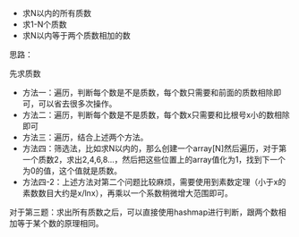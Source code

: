 - 求N以内的所有质数
- 求1-N个质数
- 求N以内等于两个质数相加的数



思路：

先求质数

- 方法一：遍历，判断每个数是不是质数，每个数只需要和前面的质数相除即可，可以省去很多次操作。
- 方法二：遍历，判断每个数是不是质数，每个数x只需要和比根号x小的数相除即可
- 方法三：遍历，结合上述两个方法。
- 方法四：筛选法，比如求N以内的，那么创建一个array[N]然后遍历，对于第一个质数2，求出2,4,6,8...，然后把这些位置上的array值化为1，找到下一个为0的值，这个值就是质数。
- 方法四-2：上述方法对第二个问题比较麻烦，需要使用到素数定理（小于x的素数数目大约是x/lnx），再乘以一个系数稍微增大范围即可。



对于第三题：求出所有质数之后，可以直接使用hashmap进行判断，跟两个数相加等于某个数的原理相同。